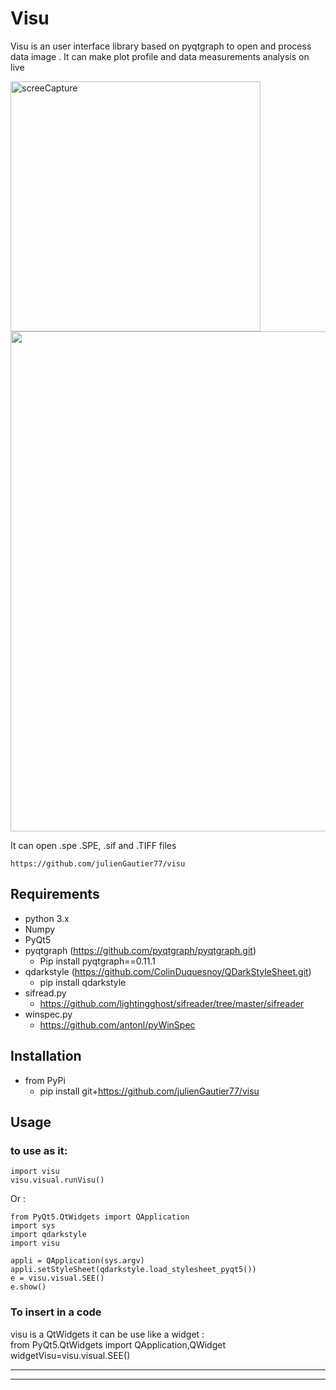 # Visu


Visu is an user interface library based on pyqtgraph to open and process data image .
It can make plot profile and data measurements analysis on live



<img width="400" alt="screeCapture" src="https://user-images.githubusercontent.com/29065484/108862985-08321480-75f1-11eb-9bf3-315b547b1c25.jpg">

<img width="800" aalt="screeCapture" src="https://user-images.githubusercontent.com/29065484/108864521-8fcc5300-75f2-11eb-914d-6588cb3d1575.jpg">

It can open .spe .SPE, .sif and .TIFF files



    https://github.com/julienGautier77/visu

## Requirements
*   python 3.x
*   Numpy
*   PyQt5
*   pyqtgraph (https://github.com/pyqtgraph/pyqtgraph.git) 
    * Pip install pyqtgraph==0.11.1
*   qdarkstyle (https://github.com/ColinDuquesnoy/QDarkStyleSheet.git)
    * pip install qdarkstyle
*  sifread.py
    *   https://github.com/lightingghost/sifreader/tree/master/sifreader
*  winspec.py 
    *   https://github.com/antonl/pyWinSpec
    
## Installation
*   from PyPi
    *   pip install git+https://github.com/julienGautier77/visu

## Usage
###  to use as  it:
    import visu
    visu.visual.runVisu()

Or :

    from PyQt5.QtWidgets import QApplication
    import sys
    import qdarkstyle
    import visu
    
    appli = QApplication(sys.argv)   
    appli.setStyleSheet(qdarkstyle.load_stylesheet_pyqt5())
    e = visu.visual.SEE() 
    e.show()
    
  ### To  insert in  a  code
  visu is a  QtWidgets it can be use like  a  widget :  
  from PyQt5.QtWidgets import QApplication,QWidget  
  widgetVisu=visu.visual.SEE()   
  
-----------------------------------------
-----------------------------------------
